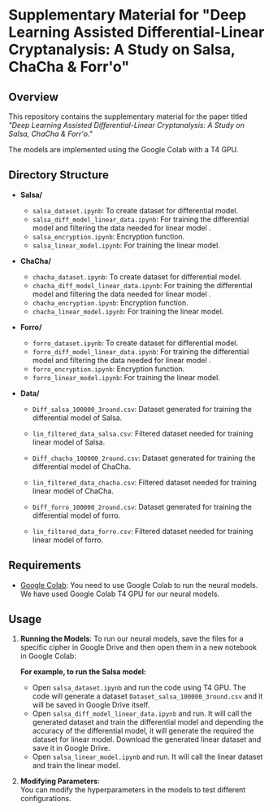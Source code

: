 # Supplementary Material for "Deep Learning Assisted Differential-Linear Cryptanalysis: A Study on Salsa, ChaCha \& Forr\'o"

## Overview
This repository contains the supplementary material for the paper titled *"Deep Learning Assisted Differential-Linear Cryptanalysis: A Study on Salsa, ChaCha \& Forr\'o."* 

The models are implemented using the Google Colab  with a T4 GPU.

## Directory Structure
- **Salsa/**
  - `salsa_dataset.ipynb`: To create dataset for differential model. 
  - `salsa_diff_model_linear_data.ipynb`: For training the differential model and filtering the data needed for linear model .
  - `salsa_encryption.ipynb`: Encryption function.
  - `salsa_linear_model.ipynb`: For training the linear model.
  
- **ChaCha/**
  - `chacha_dataset.ipynb`: To create dataset for differential model. 
  - `chacha_diff_model_linear_data.ipynb`: For training the differential model and filtering the data needed for linear model .
  - `chacha_encryption.ipynb`: Encryption function.
  - `chacha_linear_model.ipynb`: For training the linear model.
  
- **Forro/**
  - `forro_dataset.ipynb`: To create dataset for differential model. 
  - `forro_diff_model_linear_data.ipynb`: For training the differential model and filtering the data needed for linear model .
  - `forro_encryption.ipynb`: Encryption function.
  - `forro_linear_model.ipynb`: For training the linear model.
  
- **Data/**
  - `Diff_salsa_100000_3round.csv`: Dataset generated for training the differential model of Salsa. 
  - `lin_filtered_data_salsa.csv`:  Filtered dataset needed for training linear model of Salsa.
  
  - `Diff_chacha_100000_2round.csv`: Dataset generated for training the differential model of ChaCha. 
  - `lin_filtered_data_chacha.csv`:  Filtered dataset needed for training linear model of ChaCha.
  
  - `Diff_forro_100000_2round.csv`: Dataset generated for training the differential model of forro. 
  - `lin_filtered_data_forro.csv`:  Filtered dataset needed for training linear model of forro.






## Requirements
- [Google Colab](https://colab.research.google.com/): You need to use Google Colab to run the neural models. We have used Google Colab T4 GPU for our neural models.

## Usage


1. **Running the Models**:
   To run our neural models, save the files for a specific cipher in Google Drive and then open them in a new notebook in Google Colab:

   **For example, to run the Salsa model:**
   - Open `salsa_dataset.ipynb` and run the code using T4 GPU. The code will generate a dataset `Dataset_salsa_100000_3round.csv` and it will be saved in Google Drive itself. 
   - Open `salsa_diff_model_linear_data.ipynb` and run. It will call the generated dataset and train the differential model and depending the accuracy of the differential model, it will generate the required the dataset for linear model. Download the generated linear dataset and save it in Google Drive.
   - Open `salsa_linear_model.ipynb` and run. It will call the linear dataset and train the linear model. 
 

2. **Modifying Parameters**:  
    You can modify the hyperparameters in the models to test different configurations.

